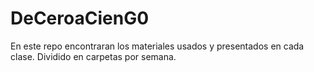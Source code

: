# DeCeroaCienG0
En este repo encontraran los materiales usados y presentados en cada clase.
Dividido en carpetas por semana.
